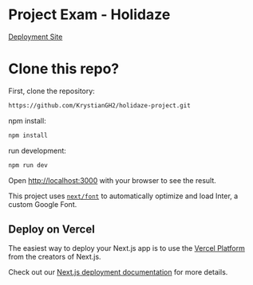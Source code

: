 # Project Exam - Holidaze 
[Deployment Site](https://holidaze-project-six.vercel.app/)

# Clone this repo?
First, clone the repository:

```bash
https://github.com/KrystianGH2/holidaze-project.git
```
npm install:

```bash
npm install
```

run development:

```bash
npm run dev
```

Open [http://localhost:3000](http://localhost:3000) with your browser to see the result.


This project uses [`next/font`](https://nextjs.org/docs/basic-features/font-optimization) to automatically optimize and load Inter, a custom Google Font.

## Deploy on Vercel

The easiest way to deploy your Next.js app is to use the [Vercel Platform](https://vercel.com/new?utm_medium=default-template&filter=next.js&utm_source=create-next-app&utm_campaign=create-next-app-readme) from the creators of Next.js.

Check out our [Next.js deployment documentation](https://nextjs.org/docs/deployment) for more details.
